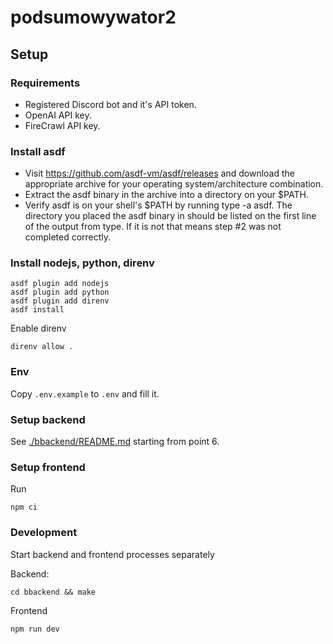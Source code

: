 # podsumowywator2

## Setup

### Requirements

- Registered Discord bot and it's API token.
- OpenAI API key.
- FireCrawl API key.

### Install asdf

- Visit https://github.com/asdf-vm/asdf/releases and download the appropriate archive for your operating system/architecture combination.
- Extract the asdf binary in the archive into a directory on your $PATH.
- Verify asdf is on your shell's $PATH by running type -a asdf. The directory you placed the asdf binary in should be listed on the first line of the output from type. If it is not that means step #2 was not completed correctly.

### Install nodejs, python, direnv

```
asdf plugin add nodejs
asdf plugin add python
asdf plugin add direnv
asdf install
```

Enable direnv

```
direnv allow .
```

### Env

Copy `.env.example` to `.env` and fill it.

### Setup backend

See [./bbackend/README.md](./bbackend/README.md) starting from point 6.

### Setup frontend

Run

```
npm ci
```

### Development

Start backend and frontend processes separately


Backend:

```
cd bbackend && make
```

Frontend

```
npm run dev
```
